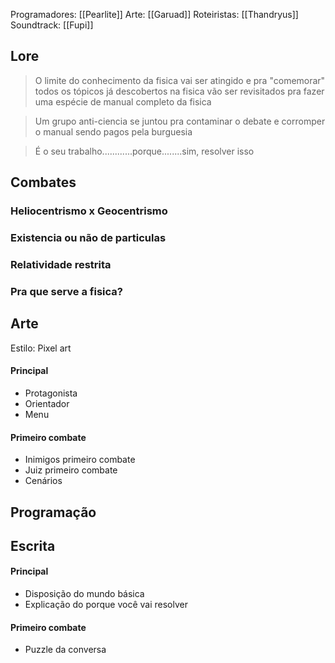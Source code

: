 Programadores: [[Pearlite]]
Arte: [[Garuad]]
Roteiristas: [[Thandryus]]
Soundtrack: [[Fupi]]

## Lore
> O limite do conhecimento da fisica vai ser atingido e pra "comemorar" todos os tópicos já descobertos na fisica vão ser revisitados pra fazer uma espécie de manual completo da fisica

> Um grupo anti-ciencia se juntou pra contaminar o debate  e corromper o manual sendo pagos pela burguesia

> É o seu trabalho............porque........sim, resolver isso


## Combates

### Heliocentrismo x Geocentrismo
### Existencia ou não de particulas
### Relatividade restrita
### Pra que serve a fisica?



## Arte
Estilo: Pixel art
#### Principal 
- Protagonista
- Orientador
- Menu
#### Primeiro combate
- Inimigos primeiro combate
- Juiz primeiro combate
- Cenários


## Programação



## Escrita 
#### Principal
- Disposição do mundo básica
- Explicação do porque você vai resolver
#### Primeiro combate
- Puzzle da conversa
